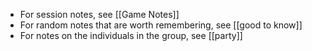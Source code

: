 + For session notes, see [[Game Notes]]
+ For random notes that are worth remembering, see [[good to know]]
+ For notes on the individuals in the group, see [[party]] 
